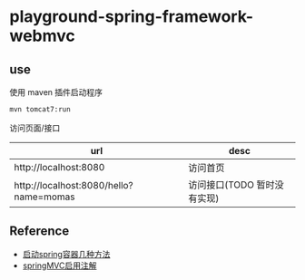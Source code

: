 # playground-spring-framework-webmvc

## use

使用 maven 插件启动程序

```bash
mvn tomcat7:run
```

访问页面/接口

| url                                    | desc              |
|----------------------------------------|-------------------|
| http://localhost:8080                  | 访问首页              |
| http://localhost:8080/hello?name=momas | 访问接口(TODO 暂时没有实现) |

## Reference

- [启动spring容器几种方法](https://blog.csdn.net/fz13768884254/article/details/85229640)
- [springMVC启用注解](https://blog.csdn.net/gluawwa/article/details/52972700)